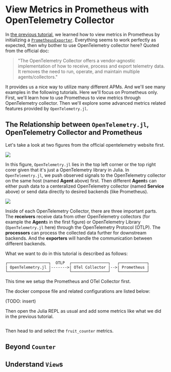 # View Metrics in Prometheus with OpenTelemetry Collector

In [the previous tutorial](../View_Metrics_in_Prometheus/), we learned how to view metrics in Prometheus by initializing a [`PrometheusExporter`](@ref). Everything seems to work perfectly as expected, then why bother to use OpenTelemetry collector here? Quoted from the official doc:

> "The OpenTelemetry Collector offers a vendor-agnostic implementation of how to receive, process and export telemetry data. It removes the need to run, operate, and maintain multiple agents/collectors."

It provides us a nice way to utilize many different APMs. And we'll see many examples in the following tutorials. Here we'll focus on Prometheus only. First, we'll learn how to use Prometheus to view metrics through OpenTelemetry collector. Then we'll explore some advanced metrics related features provided by `OpenTelemetry.jl`.

## The Relationship between `OpenTelemetry.jl`, OpenTelemetry Collector and Prometheus

Let's take a look at two figures from the official opentelemetry website first.

![](https://raw.github.com/open-telemetry/opentelemetry.io/main/iconography/Reference_Architecture.svg)

In this figure, `OpenTelemetry.jl` lies in the top left corner or the top right corer given that it's just a OpenTelemetry library in Julia. In `OpenTelemetry.jl`, we push observed signals to the OpenTelemetry collector on the same host (named **Agent** above) first. Then different **Agent**s can either push data to a centeralized OpenTelemetry collector (named **Service** above) or send data directly to desired backends (like Prometheus).

![](https://raw.github.com/open-telemetry/opentelemetry.io/main/iconography/Otel_Collector.svg)

Inside of each OpenTelemetry Collector, there are three important parts. The **receivers** receive data from other OpenTelemetry collectors (for example the **Agent**s in the first figure) or OpenTelemetry Library (`OpenTelemetry.jl` here) through the OpenTelemetry Protocol (OTLP). The **processors** can process the collected data further for downstream backends. And the **exporters** will handle the communication between different backends.

What we want to do in this tutorial is described as follows:

```
┌──────────────────┐  OTLP  ┌────────────────┐   ┌────────────┐
| OpenTelemetry.jl |------->| OTel Collector |-->| Prometheus |
└──────────────────┘        └────────────────┘   └────────────┘
```

This time we setup the Prometheus and OTel Collector first.

The docker compose file and related configurations are listed below:

(TODO: insert)

Then open the Julia REPL as usual and add some metrics like what we did in the previous tutorial.

```julia
```

Then head to []() and select the `fruit_counter` metrics.

## Beyond `Counter`

## Understand `View`s
